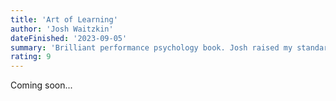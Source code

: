 ```yaml
---
title: 'Art of Learning'
author: 'Josh Waitzkin'
dateFinished: '2023-09-05'
summary: 'Brilliant performance psychology book. Josh raised my standards on what it means to be passionate and competitive, while enabling me to think about my own performance that much more analytically.'
rating: 9
---
```


Coming soon...